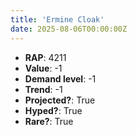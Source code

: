 ```yaml
---
title: 'Ermine Cloak'
date: 2025-08-06T00:00:00Z
---
```

- **RAP**: 4211
- **Value**: -1
- **Demand level**: -1
- **Trend**: -1
- **Projected?**: True
- **Hyped?**: True
- **Rare?**: True
